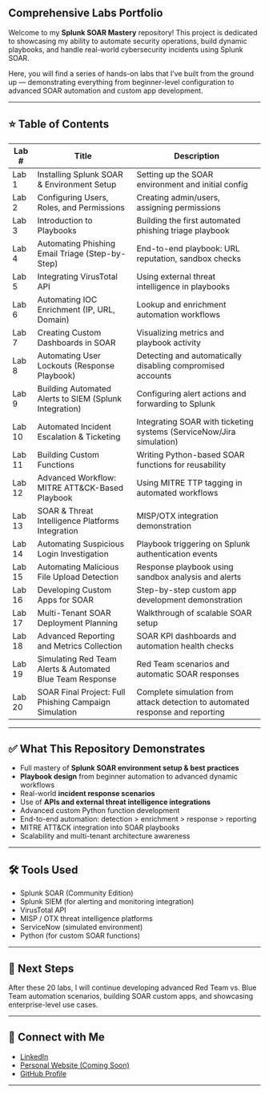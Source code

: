 
## **Comprehensive Labs Portfolio**  

Welcome to my **Splunk SOAR Mastery** repository! This project is dedicated to showcasing my ability to automate security operations, build dynamic playbooks, and handle real-world cybersecurity incidents using Splunk SOAR.  

Here, you will find a series of hands-on labs that I’ve built from the ground up — demonstrating everything from beginner-level configuration to advanced SOAR automation and custom app development.  

---

## ⭐ **Table of Contents**  

| Lab #   | Title                                                   | Description                                           |
|---------|---------------------------------------------------------|-------------------------------------------------------|
| Lab 1   | Installing Splunk SOAR & Environment Setup              | Setting up the SOAR environment and initial config   |
| Lab 2   | Configuring Users, Roles, and Permissions               | Creating admin/users, assigning permissions         |
| Lab 3   | Introduction to Playbooks                               | Building the first automated phishing triage playbook |
| Lab 4   | Automating Phishing Email Triage (Step-by-Step)         | End-to-end playbook: URL reputation, sandbox checks |
| Lab 5   | Integrating VirusTotal API                              | Using external threat intelligence in playbooks     |
| Lab 6   | Automating IOC Enrichment (IP, URL, Domain)             | Lookup and enrichment automation workflows          |
| Lab 7   | Creating Custom Dashboards in SOAR                      | Visualizing metrics and playbook activity           |
| Lab 8   | Automating User Lockouts (Response Playbook)            | Detecting and automatically disabling compromised accounts |
| Lab 9   | Building Automated Alerts to SIEM (Splunk Integration)  | Configuring alert actions and forwarding to Splunk  |
| Lab 10  | Automated Incident Escalation & Ticketing               | Integrating SOAR with ticketing systems (ServiceNow/Jira simulation) |
| Lab 11  | Building Custom Functions                               | Writing Python-based SOAR functions for reusability |
| Lab 12  | Advanced Workflow: MITRE ATT&CK-Based Playbook          | Using MITRE TTP tagging in automated workflows      |
| Lab 13  | SOAR & Threat Intelligence Platforms Integration        | MISP/OTX integration demonstration                  |
| Lab 14  | Automating Suspicious Login Investigation               | Playbook triggering on Splunk authentication events |
| Lab 15  | Automating Malicious File Upload Detection              | Response playbook using sandbox analysis and alerts |
| Lab 16  | Developing Custom Apps for SOAR                         | Step-by-step custom app development demonstration   |
| Lab 17  | Multi-Tenant SOAR Deployment Planning                   | Walkthrough of scalable SOAR setup                  |
| Lab 18  | Advanced Reporting and Metrics Collection               | SOAR KPI dashboards and automation health checks   |
| Lab 19  | Simulating Red Team Alerts & Automated Blue Team Response | Red Team scenarios and automatic SOAR responses     |
| Lab 20  | SOAR Final Project: Full Phishing Campaign Simulation   | Complete simulation from attack detection to automated response and reporting |

---

## ✅ **What This Repository Demonstrates**  

- Full mastery of **Splunk SOAR environment setup & best practices**  
- **Playbook design** from beginner automation to advanced dynamic workflows  
- Real-world **incident response scenarios**  
- Use of **APIs and external threat intelligence integrations**  
- Advanced custom Python function development  
- End-to-end automation: detection > enrichment > response > reporting  
- MITRE ATT&CK integration into SOAR playbooks  
- Scalability and multi-tenant architecture awareness  

---

## 🛠 **Tools Used**  

- Splunk SOAR (Community Edition)  
- Splunk SIEM (for alerting and monitoring integration)  
- VirusTotal API  
- MISP / OTX threat intelligence platforms  
- ServiceNow (simulated environment)  
- Python (for custom SOAR functions)  

---

## 🚀 **Next Steps**  

After these 20 labs, I will continue developing advanced Red Team vs. Blue Team automation scenarios, building SOAR custom apps, and showcasing enterprise-level use cases.  

---

## 🔗 **Connect with Me**  

- [LinkedIn](https://www.linkedin.com/in/dylan-leonard-b0962825b)  
- [Personal Website (Coming Soon)](#)  
- [GitHub Profile](https://github.com/dylanleonard-1)  

---

